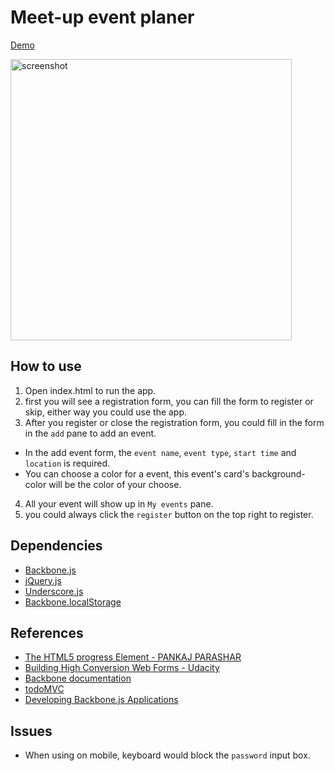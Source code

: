 # Meet-up event planer

[Demo](https://jimmyqsc.github.io/meet-up_event_planner/dist/#/)

<img src="https://cloud.githubusercontent.com/assets/16117899/17837282/b34c85da-67e1-11e6-9e04-ec8e4e713f7b.jpg" alt="screenshot" height=450px>

## How to use

1. Open index.html to run the app.
2. first you will see a registration form, you can fill the form to register or skip, either way you could use the app.
3. After you register or close the registration form, you could fill in the form in the `add` pane to add an event.
  * In the add event form, the `event name`, `event type`, `start time` and `location` is required.
  * You can choose a color for a event, this event's card's background-color will be the color of your choose.
4. All your event will show up in `My events` pane.
5. you could always click the `register` button on the top right to register.

## Dependencies

* [Backbone.js](http://backbonejs.org/)
* [jQuery.js](https://jquery.com/)
* [Underscore.js](http://underscorejs.org/)
* [Backbone.localStorage](https://github.com/jeromegn/Backbone.localStorage)

## References
* [The HTML5 progress Element -  PANKAJ PARASHAR](https://css-tricks.com/html5-progress-element/)
* [Building High Conversion Web Forms - Udacity](https://cn.udacity.com/course/building-high-conversion-web-forms--ud890)
* [Backbone documentation](http://backbonejs.org/)
* [todoMVC](http://todomvc.com/)
* [Developing Backbone.js Applications](https://addyosmani.com/backbone-fundamentals/)

## Issues

* When using on mobile, keyboard would block the `password` input box.
